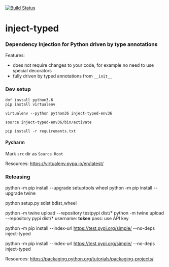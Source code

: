 [![Build Status](https://travis-ci.org/pbatko/inject-typed.svg?branch=master)](https://travis-ci.org/pbatko/inject-typed)

# inject-typed

### Dependency Injection for Python driven by type annotations

Features:
- does not require changes to your code, for example no need to use special decorators
- fully driven by typed annotations from `__init__`



### Dev setup

```
dnf install python3.6
pip install virtualenv

virtualenv --python python36 inject-typed-env36

source inject-typed-env36/bin/activate

pip install -r requirements.txt
```


#### Pycharm
Mark `src` dir as `Source Root`


Resources:
https://virtualenv.pypa.io/en/latest/

### Releasing


python -m pip install --upgrade setuptools wheel
python -m pip install --upgrade twine

python setup.py sdist bdist_wheel




python -m twine upload --repository testpypi dist/*
python -m twine upload --repository pypi dist/*
username: __token__
pass: use API key



python -m pip install --index-url https://test.pypi.org/simple/ --no-deps inject-typed


python -m pip install --index-url https://test.pypi.org/simple/ --no-deps inject-typed

Resources:
https://packaging.python.org/tutorials/packaging-projects/
